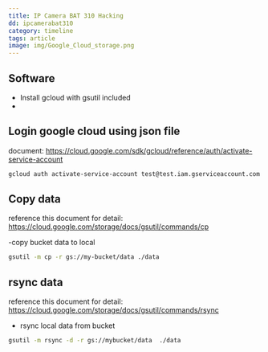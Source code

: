 ```yaml
---
title: IP Camera BAT 310 Hacking
dd: ipcamerabat310
category: timeline
tags: article
image: img/Google_Cloud_storage.png
---
```


## Software
- Install gcloud with gsutil included
- 

## Login google cloud using json file
document: https://cloud.google.com/sdk/gcloud/reference/auth/activate-service-account

```bash
gcloud auth activate-service-account test@test.iam.gserviceaccount.com --key-file=./secret.json

```

## Copy data
reference this document for detail: https://cloud.google.com/storage/docs/gsutil/commands/cp

-copy bucket data to local
```bash
gsutil -m cp -r gs://my-bucket/data ./data
```

## rsync data
reference this document for detail: https://cloud.google.com/storage/docs/gsutil/commands/rsync

- rsync local data from bucket
```bash
gsutil -m rsync -d -r gs://mybucket/data  ./data
```
